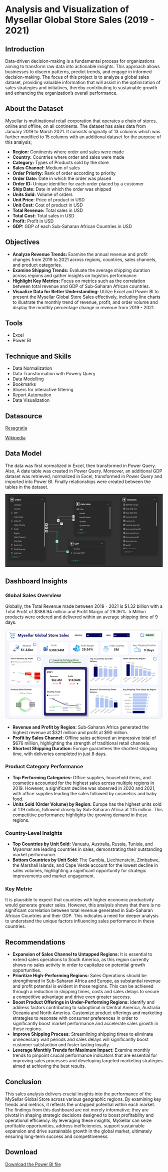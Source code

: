 # Analysis and Visualization of Mysellar Global Store Sales (2019 - 2021)

## Introduction
Data-driven decision-making is a fundamental process for organizations aiming to transform raw data into actionable insights. This approach allows businesses to discern patterns, predict trends, and engage in informed decision-making. The focus of this project is to analyze a global sales dataset, providing valuable information that will assist in the optimization of sales strategies and initiatives, thereby contributing to sustainable growth and enhancing the organization’s overall performance.

## About the Dataset
Mysellar is multinational retail corporation that operates a chain of stores, online and offline, on all continents.
The dataset has sales data from January 2019 to March 2021. It consists originally of 13 columns which was further modified to 15 columns with an additional dataset for the purpose of this analysis;

- **Region:** Continents where order and sales were made
- **Country:** Countries where order and sales were made
- **Category:** Types of Products sold by the store
- **Sales Channel:** Medium of sales
- **Order Priority:** Rank of order according to priority
- **Order Date:** Date in which the order was placed
- **Order ID:** Unique identifier for each order placed by a customer
- **Ship Date:** Date in which the order was shipped
- **Units Sold:** Volume of orders
- **Unit Price**: Price of product in USD
- **Unit Cost:** Cost of product in USD
- **Total Revenue:** Total sales in USD
- **Total Cost:** Total sales in USD
- **Profit:** Profit in USD
- **GDP:** GDP of each Sub-Saharan African Countries in USD

## Objectives
- **Analyze Revenue Trends:** Examine the annual revenue and profit changes from 2019 to 2021 across regions, countries, sales channels, and product categories.
- **Examine Shipping Trends:** Evaluate the average shipping duration across regions and gather insights on logistics performance.
- **Highlight Key Metrics:** Focus on metrics such as the correlation between total revenue and GDP of Sub-Saharan African countries. 
- **Visualize Data for Better Understanding:** Utilize Excel and Power BI to present the Mysellar Global Store Sales effectively, including line charts to illustrate the monthly trend of revenue, profit, and order volume and display the monthly percentage change in revenue from 2019 - 2021.

## Tools
- Excel
- Power BI

## Technique and Skills
- Data Normalization
- Data Transformation with Powery Query
- Data Modelling
- Bookmarks
- Slicers for interactive filtering
- Report Automation
- Data Visualization

## Datasource
<a href = "https://resagratia.com/library/data-analytics-portfolio-and-capstone-project"> Resagratia </a> 

<a href = "https://en.wikipedia.org/wiki/List_of_African_countries_by_GDP_(nominal)"> Wikipedia </a>

## Data Model
The data was first normalized in Excel, then transformed in Power Query. Also, A date table was created in Power Query. Moreover, an additional GDP dataset was retrieved, normalized in Excel, transformed in Power Query and imported into Power BI. Finally relationships were created between the tables in the dataset. 

![Data Model](https://github.com/Faithe7/Demo-Mysellar-Global-Store-Sales/blob/main/images/mysellar_sales_portfolio_data_model.PNG)

## Dashboard Insights
### Global Sales Overview
Globally, the Total Revenue made between 2019 - 2021 is $1.32 billion with a Total Profit of $388.94 million and Profit Margin of 29.36%. 5 Million products were ordered and delivered within an average shipping time of 9 days.

![Overview Dashboard](https://github.com/Faithe7/Demo-Mysellar-Global-Store-Sales/blob/main/images/mysellar_sales_portfolio_main.PNG) 

- **Revenue and Profit by Region:** Sub-Saharan Africa generated the highest revenue at $321 million and profit at $90 million.
- **Profit by Sales Channel:** Offline sales achieved an impressive total of $676 million, highlighting the strength of traditional retail channels.
- **Shortest Shipping Duration:** Europe guarantees the shortest shipping time, with deliveries completed in just 8 days.

### Product Category Performance
- **Top Performing Categories:** Office supplies, household items, and cosmetics accounted for the highest sales across multiple regions in 2019. However, a significant decline was observed in 2020 and 2021, with office supplies leading the sales followed by cosmetics and baby food.
- **Units Sold (Order Volume) by Region:** Europe has the highest units sold at 1.19 million, followed closely by Sub-Saharan Africa at 1.15 million. This competitive performance highlights the growing demand in these regions. 

### Country-Level Insights
- **Top Countries by Unit Sold:** Vanuatu, Australia, Russia, Tunisia, and Myanmar are leading countries in sales, demonstrating their outstanding market performance.
- **Bottom Countries by Unit Sold:** The Gambia, Liechtenstein, Zimbabwe, the Marshall Islands, and Cape Verde account for the lowest decline in sales volumes, highlighting a significant opportunity for strategic improvements and market engagement.

### Key Metric
It is plausible to expect that countries with higher economic productivity would generate greater sales. However, this analysis shows that there is no significant correlation between total revenue generated in Sub-Saharan African Countries and their GDP. This indicates a need for deeper analysis to understand the unique factors influencing sales performance in these countries.

## Recommendations
- **Expansion of Sales Channel to Untapped Regions:** It is essential to extend sales operations to South America, as this region currently shows no sales activity in order to capitalize on potential growth opportunities.
- **Prioritize High-Performing Regions:** Sales Operations should be strengthened in Sub-Saharan Africa and Europe, as substantial revenue and profit potential is evident in those regions. This can be achieved through a reduction in shipping times, costs and sales delays to secure a competitive advantage and drive even greater success. 
- **Boost Product Offerings in Under-Performing Regions:** Identify and address factors contributing to suboptimal in Central America, Australia Oceania and North America. Customize product offerings and marketing strategies to resonate with consumer preferences in order to significantly boost market performance and accelerate sales growth in these regions. 
- **Improve Shipping Process:** Streamlining shipping times to eliminate unnecessary wait periods and sales delays will significantly boost customer satisfaction and foster lasting loyalty. 
- **Leverage Monthly Trends for Maximum Impact:** Examine monthly trends to pinpoint crucial performance indicators that are essential for improving sales processes and developing targeted marketing strategies aimed at achieving the best results.

## Conclusion
This sales analysis delivers crucial insights into the performance of the MySellar Global Store across various geographic regions. By examining key trends and metrics, it reflects the untapped potential within each market. The findings from this dashboard are not merely informative; they are pivotal in shaping strategic decisions designed to boost profitability and operational efficiency. By leveraging these insights, MySellar can seize profitable opportunities, address inefficiencies, support sustainable expansion and drive sustainable growth in the global market, ultimately ensuring long-term success and competitiveness.

## Download
<a href = "https://github.com/Faithe7/Demo-Mysellar-Global-Store-Sales/blob/main/images/Eliot_Faith_Mysellar_Global_Sales_Project.pbix"> Download the Power BI file </a>

